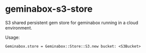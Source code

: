 geminabox-s3-store
==================

S3 shared persistent gem store for geminabox running in a cloud environment.

Usage:

```
Geminabox.store = Geminabox::Store::S3.new bucket: <S3Bucket>
```
